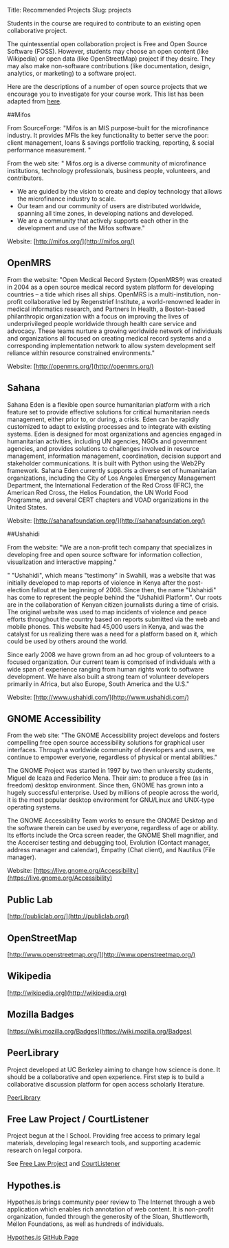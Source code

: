 Title: Recommended Projects
Slug: projects

Students in the course are required to contribute to an existing open collaborative project.

The quintessential open collaboration project is Free and Open Source Software (FOSS).
However, students may choose an open content (like Wikipedia) or open data (like OpenStreetMap) project if they desire.
They may also make non-software contributions (like documentation, design, analytics, or marketing) to a software project.

 Here are the descriptions of a number of open source projects that we encourage you to investigate for your course work.  This list has been adapted from [here](http://foss2serve.org/index.php/HFOSS_Communities).

##Mifos

From SourceForge: "Mifos is an MIS purpose-built for the microfinance industry. It provides MFIs the key functionality to better serve the poor: client management, loans & savings portfolio tracking, reporting, & social performance measurement. "

From the web site: " Mifos.org is a diverse community of microfinance institutions, technology professionals, business people, volunteers, and contributors.

  * We are guided by the vision to create and deploy technology that allows the microfinance industry to scale.
  *  Our team and our community of users are distributed worldwide, spanning all time zones, in developing nations and developed.
  *  We are a community that actively supports each other in the development and use of the Mifos software." 

Website: [http://mifos.org/](http://mifos.org/)

## OpenMRS

From the website: "Open Medical Record System (OpenMRS®) was created in 2004 as a open source medical record system platform for developing countries – a tide which rises all ships. OpenMRS is a multi-institution, non-profit collaborative led by Regenstrief Institute, a world-renowned leader in medical informatics research, and Partners In Health, a Boston-based philanthropic organization with a focus on improving the lives of underprivileged people worldwide through health care service and advocacy. These teams nurture a growing worldwide network of individuals and organizations all focused on creating medical record systems and a corresponding implementation network to allow system development self reliance within resource constrained environments."

Website: [http://openmrs.org/](http://openmrs.org/)

## Sahana

Sahana Eden is a flexible open source humanitarian platform with a rich feature set to provide effective solutions for critical humanitarian needs management, either prior to, or during, a crisis. Eden can be rapidly customized to adapt to existing processes and to integrate with existing systems. Eden is designed for most organizations and agencies engaged in humanitarian activities, including UN agencies, NGOs and government agencies, and provides solutions to challenges involved in resource management, information management, coordination, decision support and stakeholder communications. It is built with Python using the Web2Py framework. Sahana Eden currently supports a diverse set of humanitarian organizations, including the City of Los Angeles Emergency Management Department, the International Federation of the Red Cross (IFRC), the American Red Cross, the Helios Foundation, the UN World Food Programme, and several CERT chapters and VOAD organizations in the United States.

Website: [http://sahanafoundation.org/](http://sahanafoundation.org/)

##Ushahidi

From the website: "We are a non-profit tech company that specializes in developing free and open source software for information collection, visualization and interactive mapping."

" "Ushahidi", which means "testimony" in Swahili, was a website that was initially developed to map reports of violence in Kenya after the post-election fallout at the beginning of 2008. Since then, the name "Ushahidi" has come to represent the people behind the "Ushahidi Platform". Our roots are in the collaboration of Kenyan citizen journalists during a time of crisis. The original website was used to map incidents of violence and peace efforts throughout the country based on reports submitted via the web and mobile phones. This website had 45,000 users in Kenya, and was the catalyst for us realizing there was a need for a platform based on it, which could be used by others around the world.

Since early 2008 we have grown from an ad hoc group of volunteers to a focused organization. Our current team is comprised of individuals with a wide span of experience ranging from human rights work to software development. We have also built a strong team of volunteer developers primarily in Africa, but also Europe, South America and the U.S."

Website: [http://www.ushahidi.com/](http://www.ushahidi.com/)

## GNOME Accessibility

From the web site: "The GNOME Accessibility project develops and fosters compelling free open source accessibility solutions for graphical user interfaces. Through a worldwide community of developers and users, we continue to empower everyone, regardless of physical or mental abilities."

The GNOME Project was started in 1997 by two then university students, Miguel de Icaza and Federico Mena. Their aim: to produce a free (as in freedom) desktop environment. Since then, GNOME has grown into a hugely successful enterprise. Used by millions of people across the world, it is the most popular desktop environment for GNU/Linux and UNIX-type operating systems.

The GNOME Accessibility Team works to ensure the GNOME Desktop and the software therein can be used by everyone, regardless of age or ability. Its efforts include the Orca screen reader, the GNOME Shell magnifier, and the Accerciser testing and debugging tool, Evolution (Contact manager, address manager and calendar), Empathy (Chat client), and Nautilus (File manager).

Website: [https://live.gnome.org/Accessibility](https://live.gnome.org/Accessibility)

## Public Lab

[http://publiclab.org/](http://publiclab.org/)

## OpenStreetMap

[http://www.openstreetmap.org/](http://www.openstreetmap.org/)

## Wikipedia

[http://wikipedia.org](http://wikipedia.org)

## Mozilla Badges

[https://wiki.mozilla.org/Badges](https://wiki.mozilla.org/Badges)

## PeerLibrary

Project developed at UC Berkeley aiming to change how science is done. It should be a collaborative and open experience. First step is to build a collaborative discussion platform for open access scholarly literature.

[PeerLibrary](https://github.com/peerlibrary/peerlibrary)

## Free Law Project / CourtListener

Project begun at the I School. Providing free access to primary legal materials, developing legal research tools, and supporting academic research on legal corpora.

See [Free Law Project](http://freelawproject.org) and [CourtListener](http://courtlistener.com)

## Hypothes.is

Hypothes.is brings community peer review to The Internet through a web application which enables rich annotation of web content. It is non-profit organization, funded through the generosity of the Sloan, Shuttleworth, Mellon Foundations, as well as hundreds of individuals. 

[Hypothes.is](http://hypothes.is/what-is-it/)
[GitHub Page](https://github.com/hypothesis/h)
